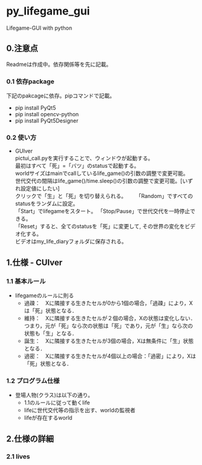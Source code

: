 # py_lifegame_gui

Lifegame-GUI with python

## 0.注意点

Readmeは作成中。依存関係等を先に記載。

### 0.1 依存package

下記のpakcageに依存。pipコマンドで記載。

- pip install PyQt5
- pip install opencv-python
- pip install PyQt5Designer

### 0.2 使い方

- GUIver  
pictui_call.pyを実行することで、ウィンドウが起動する。  
最初はすべて「死」=「バツ」のstatusで起動する。  
worldサイズはmainでcallしているlife_game()の引数の調整で変更可能。  
世代交代の間隔はlife_game()/time.sleep()の引数の調整で変更可能。[いずれ設定値にしたい]  
クリックで「生」と「死」を切り替えられる。　　
「Random」ですべてのstatusをランダムに設定。  
「Start」でlifegameをスタート。
「Stop/Pause」で世代交代を一時停止できる。  
「Reset」すると、全てのstatusを「死」に変更して, その世界の変化をビデオ化する。  
ビデオはmy_life_diaryフォルダに保存される。  

## 1.仕様 - CUIver

### 1.1 基本ルール

- lifegameのルールに則る
  - 過疎：　Xに隣接する生きたセルが0から1個の場合，「過疎」により，Xは「死」状態となる．
  - 維持：　Xに隣接する生きたセルが２個の場合，Xの状態は変化しない．つまり，元が「死」なら次の状態は「死」であり，元が「生」なら次の状態も「生」となる．
  - 誕生：　Xに隣接する生きたセルが3個の場合，Xは無条件に「生」状態となる．
  - 過密：　Xに隣接する生きたセルが4個以上の場合：「過密」により，Xは「死」状態となる．

### 1.2 プログラム仕様

- 登場人物(クラス)は以下の通り。
  - 1.1のルールに従って動くlife
  - lifeに世代交代等の指示を出す、worldの監視者
  - lifeが存在するworld

## 2.仕様の詳細

### 2.1 lives
